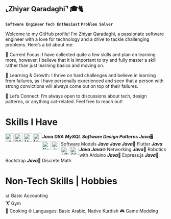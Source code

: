 ## ⌞Zhiyar Qaradaghi⌝ 🎓🐈
**`Software Engineer`** **`Tech Enthusiast`** **`Problem Solver`**

Welcome to my GitHub profile! I'm Zhiyar Qaradaghi, a passionate software engineer with a love for technology and a drive to tackle challenging problems. Here’s a bit about me:

🔭 Current Focus: I have collected quite a few skills and plan on learning more, however, I believe that it is important to try and fully master a skill rather than just learning basics and moving on.

🌱 Learning & Growth: I thrive on hard challenges and believe in learning from failures, as I have personally experienced and seen that a person with strong convictions will always come out on top of their failures.

💬 Let’s Connect: I’m always open to discussions about tech, design patterns, or anything cat-related. Feel free to reach out!

# Skills I Have
<h5 style="display: inline">Java</h5><img align="left" alt="JAVA" width="26px" src="https://img.icons8.com/?size=100&id=13679&format=png&color=000000" style=""/>                   
<h5 style="display: inline">DSA</h5><img align="left" alt="DSA" width="26px" src="https://img.icons8.com/?size=100&id=12184&format=png&color=000000" style=""/>
<h5 style="display: inline">MySQL</h5><img align="left" alt="MySQL" width="26px" src="https://img.icons8.com/?size=100&id=UFXRpPFebwa2&format=png&color=000000" style="" />     
<h5 style="display: inline">Software Design Patterns</h5><img align="left" alt="MySQL" width="26px" src="https://refactoring.guru/images/patterns/cards/factory-method-mini.png" style="" />
<h5 style="display: inline">Java</h5>🖥️ Software Models        
<h5 style="display: inline">Java</h5><img align="left" alt="Node.js" width="26px" src="https://img.icons8.com/?size=100&id=54087&format=png&color=000000" style="" />
<h5 style="display: inline">Java</h5><img align="left" alt="JavaScript" width="26px" src="https://img.icons8.com/?size=100&id=108784&format=png&color=000000" style="" />        
<h5 style="display: inline">Java</h5>🦋 Flutter
<h5 style="display: inline">Java</h5><img align="left" alt="HTML5" width="26px" src="https://img.icons8.com/?size=100&id=20909&format=png&color=000000" style="" />                
<h5 style="display: inline">Java</h5><img align="left" alt="CSS3" width="26px" src="https://img.icons8.com/?size=100&id=3BTBsJs5myRy&format=png&color=000000" style="" />   
<h5 style="display: inline">Java</h5>🌐 Networking       
<h5 style="display: inline">Java</h5>🤖 Robotics with Arduino  
<h5 style="display: inline">Java</h5>🚀 Express.js             
<h5 style="display: inline">Java</h5>🚀 Bootstrap          
<h5 style="display: inline">Java</h5>🔢 Discrete Math


# Non-Tech Skills | Hobbies 
📊 Basic Accounting  
🏋️ Gym  
🍳 Cooking 
🌐 Languages: Basic Arabic, Native Kurdish
🎮 Game Modding



<!--
**ZhiyarQaradaghi/ZhiyarQaradaghi** is a ✨ _special_ ✨ repository because its `README.md` (this file) appears on your GitHub profile.

Here are some ideas to get you started:

- 🔭 I’m currently working on ...
- 🌱 I’m currently learning ...
- 👯 I’m looking to collaborate on ...
- 🤔 I’m looking for help with ...
- 💬 Ask me about ...
- 📫 How to reach me: ...
- 😄 Pronouns: ...
- ⚡ Fun fact: ...
-->


